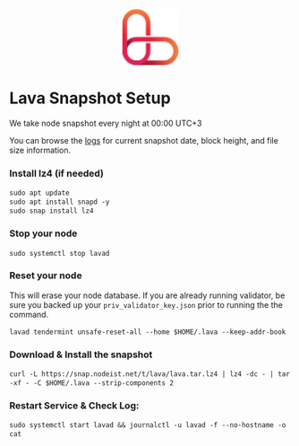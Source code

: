 <p align="center">
  <img height="100" height="auto" src="https://raw.githubusercontent.com/Nodeist/Kurulumlar/main/logos/lava.png">
</p>



# Lava Snapshot Setup
We take node snapshot every night at 00:00 UTC+3

You can browse the [logs](https://snap.nodeist.net/t/lava/log.txt) for current snapshot date, block height, and file size information.

### Install lz4 (if needed)
```
sudo apt update
sudo apt install snapd -y
sudo snap install lz4
```

### Stop your node
```
sudo systemctl stop lavad
```

### Reset your node
This will erase your node database. If you are already running validator, be sure you backed up your `priv_validator_key.json` prior to running the the command.

```
lavad tendermint unsafe-reset-all --home $HOME/.lava --keep-addr-book
```

### Download & Install the snapshot
```
curl -L https://snap.nodeist.net/t/lava/lava.tar.lz4 | lz4 -dc - | tar -xf - -C $HOME/.lava --strip-components 2
```

### Restart Service & Check Log:
```
sudo systemctl start lavad && journalctl -u lavad -f --no-hostname -o cat
```
